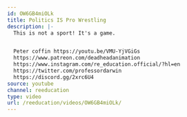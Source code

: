 ```yaml
---
id: OW6GB4miOLk
title: Politics IS Pro Wrestling
description: |-
  This is not a sport! It's a game.


  Peter coffin https://youtu.be/VMU-YjVGiGs
  https://www.patreon.com/deadheadanimation
  https://www.instagram.com/re_education.official/?hl=en
  https://twitter.com/professordarwin
  https://discord.gg/2xrc6U4
source: youtube
channel: reeducation
type: video
url: /reeducation/videos/OW6GB4miOLk/
---
```

